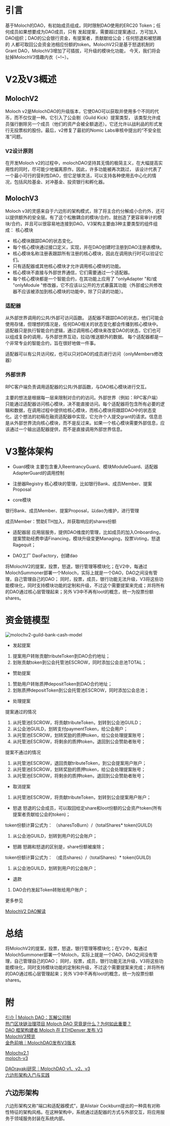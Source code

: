 # 引言
基于Moloch的DAO，有初始成员组成，同时限制DAO使用的ERC20 Token；任何成员如果想要成为DAO成员，只有
发起提案，需要超过提案通过，方可加入DAO组织；DAO的公会银行资金，有提案者，贡献献给公会；任何怒退和被怒踢的
人都可取回公会资金池相应份额的token。MolochV2只是基于怒退机制的Grant DAO，MolochV3增加了可插拔，可升级的模块化功能，
今天，我们将会扯掉MolochV3情趣内衣（~!~）。



# V2及V3概述

## MolochV2
Moloch v2是MolochDAO的升级版本，它使DAO可以获取并使用多个不同的代币，而不仅仅是一种。它引入了公会剔（Guild Kick）提案类型，
该类型允许成员强行删除另一个成员（他们的资产会被全额退还）。它还允许以战利品的形式发行无投票权的股份。最后，v2修复了最初的Nomic Labs审核中提出的“不安全批准”问题。

### V2设计原则

在开发Moloch v2的过程中，molochDAO坚持其无情的极简主义，在大幅提高实用性的同时，尽可能少地偏离原作。因此，许多功能被再次跳过，
该设计代表了一个最小可行的营利性DAO，但它足够灵活，可以支持各种使用去中心化的情况，包括风险基金、对冲基金、投资银行和孵化器。


## MolochV3
Moloch v3的灵感来自于六边形的架构模式，除了将主合约分解成小合约外，还可以提供额外的安全层。有了这个松散耦合的模块/合约，就创造了更容易审计的模块/合约，并且可以很容易地连接到DAO。V3架构主要由3种主要类型的组件组成： 核心模块

* 核心模块跟踪DAO的状态变化。
* 每个核心模块通过接口定义，实现，并在DAO创建时注册到DAO注册表模块。
* 核心模块名称注册表跟踪所有注册的核心模块，因此在调用执行时可以验证它们。
* 只有适配器或其他核心模块才允许调用核心模块的功能。
* 核心模块不直接与外部世界通信，它们需要通过一个适配器。
* 每个核心模块都是一个智能合约，在其功能上应用了 "onlyAdapter "和/或 "onlyModule "修改器，它不应该以公开的方式暴露其功能（外部或公共修改器不应该被添加到核心模块的功能中，除了只读的功能）。

### 适配器

从外部世界调用的公共/外部可访问函数。
适配器不跟踪DAO的状态，他们可能会使用存储，但理想的情况是，任何DAO相关的状态变化都会传播到核心模块中。
适配器只是执行智能合约逻辑，通过调用核心模块来改变DAO的状态，它们也可以组成复杂的调用，与外部世界互动，拉动/推送额外的数据。
每个适配器都是一个非常专业的智能合约，旨在很好地做一件事。

适配器可以有公共访问权，也可以只对DAO的成员进行访问（onlyMembers修改器）

### 外部世界

RPC客户端负责调用适配器的公共/外部函数，与DAO核心模块进行交互。

主要的想法是根据每一层来限制对合约的访问。外部世界（例如：RPC客户端）只能通过适配器访问核心模块，决不能直接访问。每个适配器将包含所有必要的逻辑和数据，在调用过程中提供给核心模块，而核心模块将跟踪DAO中的状态变化。这个想法的初稿在融资适配器中实现，它允许个人提交grant的请求。信息总是从外部世界流向核心模块，而不是反过来。如果一个核心模块需要外部信息，应该通过一个输出适配器提供，而不是直接调用外部世界信息。

# V3整体架构

* Guard模块
主要包含重入ReentrancyGuard、模块ModuleGuard、适配器AdapterGuard的调用控制

* 注册器Registry
核心模块的管理，比如银行Bank、成员Member、提案Proposal

* core模块

银行Bank、成员Member、提案Proposal，以dao为维护，进行管理


成员Member：赞助ETH加入，并获取响应的shares份额


* 适配器层
应用层服务，提供DAO维度的管理，比如成员的加入Onboarding，提案赞助经费申请Financing，模块升级变更Managing，投票Voting，怒退Ragequit；

* DAO工厂
DaoFactory，创建dao



将MolochV2的提案，投票，怒退，银行管理等模块化；在V2中，每通过MolochSummoner部署一个Moloch，实际上就是一个DAO，DAO之间没有管理，自己管理自己的DAO；
同时，投票，成员，银行功能无法升级，V3将这些功能模块化，同时支持模块功能的定制和升级，不过这个需要提案来完成；并将所有的DAO通过核心层管理起来；另外
V3中不再有loot的概念，统一为投票份额shares。




# 资金链模型


![molochv2-guild-bank-cash-model](/image/molochv2-guild-bank-cash-model.png)


* 发起提案
1. 提案用户转账贡献tributeToken到DAO合约地址；
2. 划账贡献token到公会托管池ESCROW，同时添加公会总池TOTAL；

* 赞助提案
1. 赞助用户转账质押depositToken到DAO合约地址；
2. 划账质押depositToken到公会托管池ESCROW，同时添加公会总池； 

* 处理提案

提案通过的情况

1. 从托管池ESCROW，将贡献tributeToken，划转到公会池GUILD；
2. 从公会池GUILD，划转支付paymentToken，给公会用户；
3. 从托管池ESCROW，划转奖励的质押token，给公会处理提案账号；
4. 从托管池ESCROW，将剩余的质押token，退回到公会赞助者账号；

提案不通过的情况

1. 从托管池ESCROW，退回贡献tributeToken，到公会提案用户账户；
2. 从托管池ESCROW，划转奖励的质押token，给公会处理提案账号；
3. 从托管池ESCROW，将剩余的质押token，退回到公会赞助者账号；


* 取消提案
1. 从托管池ESCROW，将贡献tributeToken，划转到公会提案用户账户；


* 怒退
怒退的公会成员，可以取回给定share和loot份额的公会资产token(所有提案者贡献给公会的token)；

token份额计算公式为：
（sharesToBurn）/（totalShares* token(GUILD)

1. 从公会池GUILD，划转到用户的公会账户；


* 怒踢
怒踢和怒退的区别是，share份额被废除；

token份额计算公式为：
（成员shares）/（totalShares）* token(GUILD)

1. 从公会池GUILD，划转到用户的公会账户；


* 退款
1. DAO合约发起Token转账给用户账户；


更多参见

[MolochV2 DAO解读](https://donaldhan.github.io/solidity/2022/05/09/molochv2-design-framwork.html) 




# 总结
将MolochV2的提案，投票，怒退，银行管理等模块化；在V2中，每通过MolochSummoner部署一个Moloch，实际上就是一个DAO，DAO之间没有管理，自己管理自己的DAO；
同时，投票，成员，银行功能无法升级，V3将这些功能模块化，同时支持模块功能的定制和升级，不过这个需要提案来完成；并将所有的DAO通过核心层管理起来；另外
V3中不再有loot的概念，统一为投票份额shares。




# 附
[引介 | Moloch DAO：瓦解公司制](https://zhuanlan.zhihu.com/p/65605851)   
[热门区块链治理项目 Moloch DAO 究竟是什么？为何如此重要？](https://zhuanlan.zhihu.com/p/75036887)     
[DAO 框架构建者 Moloch 在 ETHDenver 发布 V3](https://chainoe.com/8461.html)   
[MolochV3预览](https://www.panewslab.com/zh/articledetails/D64612532.html)     
[金色前哨｜MolochDAO发布V3版本](https://zhuanlan.zhihu.com/p/469235625)   

[Molochv2.1](https://github.com/Moloch-Mystics/Molochv2.1)   
[moloch-v3](https://github.com/Moloch-Mystics/moloch-v3)   


[​DAOrayaki研究｜MolochDAO v1、v2、v3](https://media.daorayaki.org/daorayakiyan-jiu-molochdao-v1-v2-v3/)   
[六边形架构入门与实践](https://www.jianshu.com/p/c2a361c2406c) 


## 六边形架构
六边形架构又称“端口和适配器模式”，是Alistair Cockburn提出的一种具有对称性特征的架构风格。在这种架构中，系统通过适配器的方式与外部交互，将应用服务于领域服务封装在系统内部。